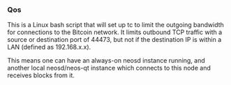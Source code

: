 ### Qos ###

This is a Linux bash script that will set up tc to limit the outgoing bandwidth for connections to the Bitcoin network. It limits outbound TCP traffic with a source or destination port of 44473, but not if the destination IP is within a LAN (defined as 192.168.x.x).

This means one can have an always-on neosd instance running, and another local neosd/neos-qt instance which connects to this node and receives blocks from it.
